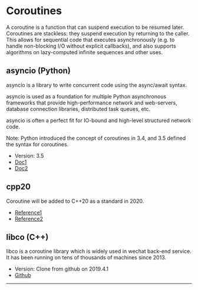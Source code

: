 # Coroutines
A coroutine is a function that can suspend execution to be resumed later. Coroutines are stackless: they suspend execution by returning to the caller. This allows for sequential code that executes asynchronously (e.g. to handle non-blocking I/O without explicit callbacks), and also supports algorithms on lazy-computed infinite sequences and other uses.

## asyncio (Python)
asyncio is a library to write concurrent code using the async/await syntax.

asyncio is used as a foundation for multiple Python asynchronous frameworks that provide high-performance network and web-servers, database connection libraries, distributed task queues, etc.

asyncio is often a perfect fit for IO-bound and high-level structured network code.

Note: Python introduced the concept of coroutines in 3.4, and 3.5 defined the syntax for coroutines.

* Version: 3.5
* [Doc1](https://docs.python.org/3/library/asyncio.html)
* [Doc2](https://docs.python.org/3.5/library/asyncio-task.html)

## cpp20
Coroutine will be added to C++20 as a standard in 2020.
* [Reference1](https://www.oschina.net/news/104653/201902-kona-iso-c-committee-trip-report-c20)
* [Reference2](https://en.cppreference.com/w/cpp/language/coroutines)

## libco (C++)
libco is a coroutine library which is widely used in wechat back-end service. It has been running on tens of thousands of machines since 2013.
* Version: Clone from github on 2019.4.1
* [Github](https://github.com/Tencent/libco)

---
